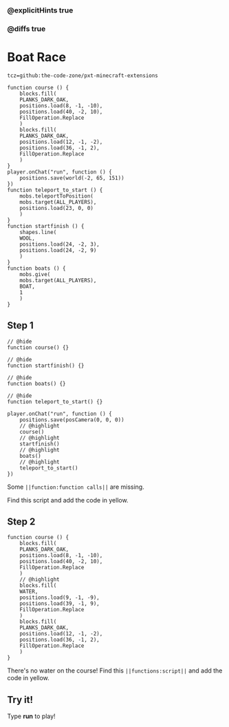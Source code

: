 ### @explicitHints true

### @diffs true

# Boat Race

```package
tcz=github:the-code-zone/pxt-minecraft-extensions
```

```template
function course () {
    blocks.fill(
    PLANKS_DARK_OAK,
    positions.load(8, -1, -10),
    positions.load(40, -2, 10),
    FillOperation.Replace
    )
    blocks.fill(
    PLANKS_DARK_OAK,
    positions.load(12, -1, -2),
    positions.load(36, -1, 2),
    FillOperation.Replace
    )
}
player.onChat("run", function () {
    positions.save(world(-2, 65, 151))
})
function teleport_to_start () {
    mobs.teleportToPosition(
    mobs.target(ALL_PLAYERS),
    positions.load(23, 0, 0)
    )
}
function startfinish () {
    shapes.line(
    WOOL,
    positions.load(24, -2, 3),
    positions.load(24, -2, 9)
    )
}
function boats () {
    mobs.give(
    mobs.target(ALL_PLAYERS),
    BOAT,
    1
    )
}
```

## Step 1

```blocks
// @hide
function course() {}

// @hide
function startfinish() {}

// @hide
function boats() {}

// @hide
function teleport_to_start() {}

player.onChat("run", function () {
    positions.save(posCamera(0, 0, 0))
    // @highlight
    course()
    // @highlight
    startfinish()
    // @highlight
    boats()
    // @highlight
    teleport_to_start()
})
```

Some ``||function:function calls||`` are missing.

Find this script and add the code in yellow.

## Step 2

```blocks
function course () {
    blocks.fill(
    PLANKS_DARK_OAK,
    positions.load(8, -1, -10),
    positions.load(40, -2, 10),
    FillOperation.Replace
    )
    // @highlight
    blocks.fill(
    WATER,
    positions.load(9, -1, -9),
    positions.load(39, -1, 9),
    FillOperation.Replace
    )
    blocks.fill(
    PLANKS_DARK_OAK,
    positions.load(12, -1, -2),
    positions.load(36, -1, 2),
    FillOperation.Replace
    )
}
```

There's no water on the course! Find this ``||functions:script||`` and add the code in yellow.

## Try it!

Type **run** to play!